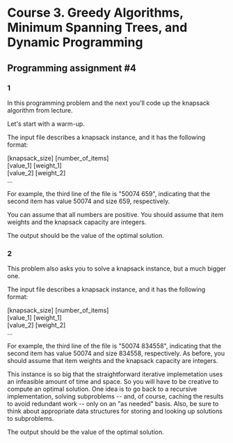 # Course 3. Greedy Algorithms, Minimum Spanning Trees, and Dynamic Programming

## Programming assignment #4

### 1

In this programming problem and the next you'll code up the knapsack algorithm from lecture.

 Let's start with a warm-up.

 The input file describes a knapsack instance, and it has the following format:

 \[knapsack_size\] \[number_of_items\]  
 \[value_1\] \[weight_1\]  
 \[value_2\] \[weight_2\]  
 ...

 For example, the third line of the file is "50074 659", indicating that the second item has value 50074 and size 659, respectively.

 You can assume that all numbers are positive. You should assume that item weights and the knapsack capacity are integers.

 The output should be the value of the optimal solution.

### 2

This problem also asks you to solve a knapsack instance, but a much bigger one.

 The input file describes a knapsack instance, and it has the following format:

 \[knapsack_size\] \[number_of_items\]  
 \[value_1\] \[weight_1\]  
 \[value_2\] \[weight_2\]  
 ...

 For example, the third line of the file is "50074 834558", indicating that the second item has value 50074 and size 834558, respectively. As before, you should assume that item weights and the knapsack capacity are integers.

 This instance is so big that the straightforward iterative implemetation uses an infeasible amount of time and space. So you will have to be creative to compute an optimal solution. One idea is to go back to a recursive implementation, solving subproblems -- and, of course, caching the results to avoid redundant work -- only on an "as needed" basis. Also, be sure to think about appropriate data structures for storing and looking up solutions to subproblems.

 The output should be the value of the optimal solution.